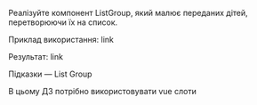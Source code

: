 Реалізуйте компонент ListGroup, який малює переданих дітей, перетворюючи їх на список.

Приклад використання: link

Результат: link

Підказки — List Group

В цьому ДЗ потрібно використовувати vue слоти